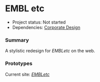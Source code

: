 # EMBL etc

- Project status: Not started
- Dependencies: [Corporate Design](corporate-design.md)

### Summary

A stylistic redesign for *EMBLetc* on the web. 

### Prototypes

Current site: [*EMBLetc*](http://news.embl.de)
